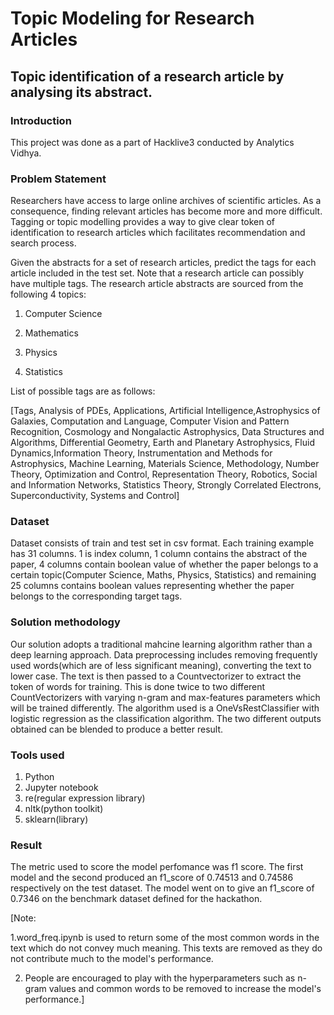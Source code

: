 # Topic Modeling for Research Articles
## Topic identification of a research article by analysing its abstract.

### Introduction
This project was done as a part of Hacklive3 conducted by Analytics Vidhya.

### Problem Statement
Researchers have access to large online archives of scientific articles. As a consequence, finding relevant articles has become more and more difficult. Tagging or topic modelling provides a way to give clear token of identification to research articles which facilitates recommendation and search process. 

Given the abstracts for a set of research articles, predict the tags for each article included in the test set. 
Note that a research article can possibly have multiple tags. The research article abstracts are sourced from the following 4 topics: 

1. Computer Science

2. Mathematics

3. Physics

4. Statistics

List of possible tags are as follows:

[Tags, Analysis of PDEs, Applications, Artificial Intelligence,Astrophysics of Galaxies, Computation and Language, Computer Vision and Pattern Recognition, Cosmology and Nongalactic Astrophysics, Data Structures and Algorithms, Differential Geometry, Earth and Planetary Astrophysics, Fluid Dynamics,Information Theory, Instrumentation and Methods for Astrophysics, Machine Learning, Materials Science, Methodology, Number Theory, Optimization and Control, Representation Theory, Robotics, Social and Information Networks, Statistics Theory, Strongly Correlated Electrons, Superconductivity, Systems and Control]

### Dataset
Dataset consists of train and test set in csv format. Each training example has 31 columns. 1 is index column, 1 column contains the abstract of the paper, 4 columns contain boolean value of whether the paper belongs to a certain topic(Computer Science, Maths, Physics, Statistics) and remaining 25 columns contains boolean values representing whether the paper belongs to the corresponding target tags.

### Solution methodology
Our solution adopts a traditional mahcine learning  algorithm rather than a deep learning approach.
Data preprocessing includes removing frequently used words(which are of less significant meaning), converting the text to lower case.
The text is then passed to a Countvectorizer to extract the token of words for training.
This is done twice to two different CountVectorizers with varying n-gram and max-features parameters which will be trained differently. The algorithm used is a OneVsRestClassifier with logistic regression as the classification algorithm.
The two different outputs obtained can be blended to produce a better result.

### Tools used
1. Python
2. Jupyter notebook
3. re(regular expression library)
4. nltk(python toolkit)
5. sklearn(library)

### Result
The metric used to score the model perfomance was f1 score.
The first model and the second produced an f1_score of 0.74513 and 0.74586 respectively on the test dataset. The model went on to give an f1_score of 0.7346 on the benchmark dataset defined for the hackathon.

[Note:

1.word_freq.ipynb is used to return some of the most common words in the text which do not convey much meaning. This texts are removed as they do not contribute much to the model's performance.

2. People are encouraged to play with the hyperparameters such as n-gram values and common words to be removed to increase the model's performance.]



